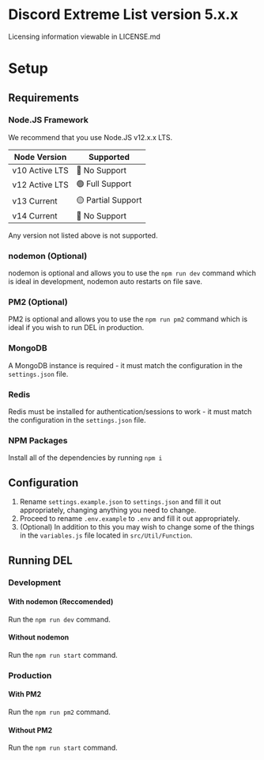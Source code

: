 # Discord Extreme List version 5.x.x

Licensing information viewable in LICENSE.md

# Setup

## Requirements

### Node.JS Framework

We recommend that you use Node.JS v12.x.x LTS.

| Node Version        | Supported          |
| ------------------- | ------------------ |
| v10 Active LTS      | 🔴 No Support      |
| v12 Active LTS      | 🟢 Full Support    |
| v13 Current         | 🟡 Partial Support |     
| v14 Current         | 🔴 No Support      |     

Any version not listed above is not supported.

### nodemon (Optional)

nodemon is optional and allows you to use the `npm run dev` command which is ideal in development, nodemon auto restarts on file save.

### PM2 (Optional)

PM2 is optional and allows you to use the `npm run pm2` command which is ideal if you wish to run DEL in production.

### MongoDB

A MongoDB instance is required - it must match the configuration in the `settings.json` file.

### Redis

Redis must be installed for authentication/sessions to work - it must match the configuration in the `settings.json` file.

### NPM Packages
Install all of the dependencies by running `npm i`

## Configuration

1. Rename `settings.example.json` to `settings.json` and fill it out appropriately, changing anything you need to change.
2. Proceed to rename `.env.example` to `.env` and fill it out appropriately.
3. (Optional) In addition to this you may wish to change some of the things in the `variables.js` file located in `src/Util/Function`.

## Running DEL

### Development

#### With nodemon (Reccomended)

Run the `npm run dev` command.

#### Without nodemon

Run the `npm run start` command.

### Production

#### With PM2

Run the `npm run pm2` command.

#### Without PM2

Run the `npm run start` command.
